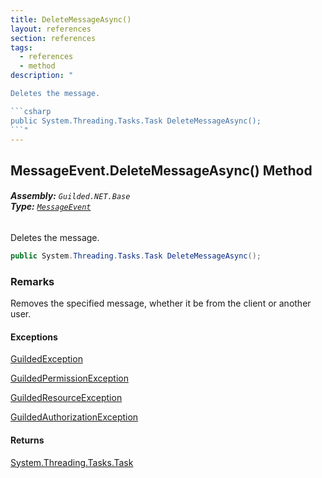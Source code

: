 ```yaml
---
title: DeleteMessageAsync()
layout: references
section: references
tags:
  - references
  - method
description: "

Deletes the message.

```csharp
public System.Threading.Tasks.Task DeleteMessageAsync();
```"
---
```


## MessageEvent.DeleteMessageAsync() Method
###### **Assembly:** `Guilded.NET.Base`<br/>**Type:** [`MessageEvent`](MessageEvent 'Guilded.NET.Base.Events.MessageEvent')

Deletes the message.

```csharp
public System.Threading.Tasks.Task DeleteMessageAsync();
```

### Remarks
  
Removes the specified message, whether it be from the client or another user.

#### Exceptions

[GuildedException](GuildedException 'Guilded.NET.Base.GuildedException')

[GuildedPermissionException](GuildedPermissionException 'Guilded.NET.Base.GuildedPermissionException')

[GuildedResourceException](GuildedResourceException 'Guilded.NET.Base.GuildedResourceException')

[GuildedAuthorizationException](GuildedAuthorizationException 'Guilded.NET.Base.GuildedAuthorizationException')

#### Returns
[System.Threading.Tasks.Task](https://docs.microsoft.com/en-us/dotnet/api/System.Threading.Tasks.Task 'System.Threading.Tasks.Task')